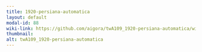```yaml
---
title: 1920-persiana-automatica
layout: default
modal-id: 88
wiki-link: https://github.com/aigora/twA109_1920-persiana-automatica/wiki
thumbnail: 
alt: twA109_1920-persiana-automatica
---
```

